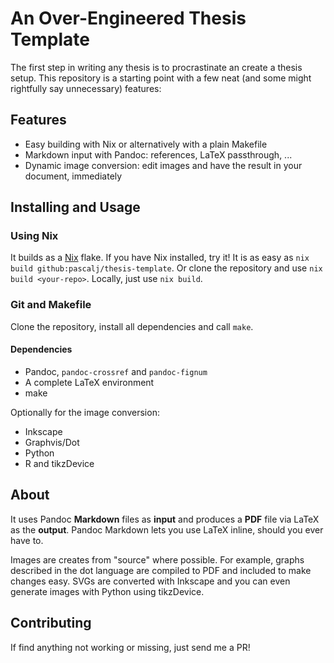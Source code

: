 # An Over-Engineered Thesis Template

The first step in writing any thesis is to procrastinate an create a thesis setup. This repository is a starting point
with a few neat (and some might rightfully say unnecessary) features:

## Features

- Easy building with Nix or alternatively with a plain Makefile
- Markdown input with Pandoc: references, LaTeX passthrough, ...
- Dynamic image conversion: edit images and have the result in your document, immediately


## Installing and Usage

### Using Nix

It builds as a [Nix](https://nixos.org/) flake. If you have Nix installed, try it! It is as easy as `nix build
github:pascalj/thesis-template`. Or clone the repository and use `nix build <your-repo>`. Locally, just use `nix
build`.

### Git and Makefile

Clone the repository, install all dependencies and call `make`.

#### Dependencies

- Pandoc, `pandoc-crossref` and `pandoc-fignum`
- A complete LaTeX environment
- make

Optionally for the image conversion:

- Inkscape
- Graphvis/Dot
- Python 
- R and tikzDevice

## About

It uses Pandoc **Markdown** files as **input** and produces a **PDF** file via LaTeX as the **output**. Pandoc Markdown lets you
use LaTeX inline, should you ever have to.

Images are creates from "source" where possible. For example, graphs described in the dot language are compiled to PDF
and included to make changes easy. SVGs are converted with Inkscape and you can even generate images with Python using
tikzDevice.

## Contributing

If find anything not working or missing, just send me a PR!
